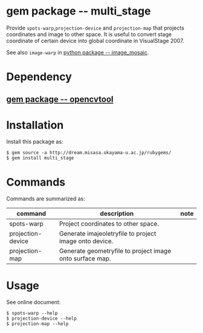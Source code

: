 # gem package -- multi_stage

Provide `spots-warp`,`projection-device` and `projection-map` that projects coordinates and image to other space.  It is useful to convert 
stage coordinate of certain device into global coordinate in VisualStage 2007.

See also `image-warp` in [python package -- image_mosaic](https://github.com/misasa/image_mosaic).

# Dependency

## [gem package -- opencvtool](https://gitlab.misasa.okayama-u.ac.jp/gems/opencvtool)

# Installation

Install this package as:

    $ gem source -a http://dream.misasa.okayama-u.ac.jp/rubygems/
    $ gem install multi_stage

# Commands

Commands are summarized as:

| command     | description                         | note  |
| ----------- | ----------------------------------- | ----- |
| spots-warp  | Project coordinates to other space. |       |
| projection-device  | Generate imajeoletryfile to project image onto device. |       |
| projection-map  | Generate geometryfile to project image onto surface map. |       |


# Usage

See online document:

    $ spots-warp --help
    $ projection-device --help
    $ projection-map --help
